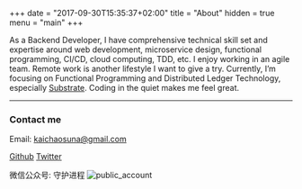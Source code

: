 +++
date = "2017-09-30T15:35:37+02:00"
title = "About"
hidden = true
menu = "main"
+++

As a Backend Developer, I have comprehensive technical skill set and expertise around web development, microservice design, functional programming, CI/CD, cloud computing, TDD, etc. I enjoy working in an agile team. Remote work is another lifestyle I want to give a try. Currently, I’m focusing on Functional Programming and Distributed Ledger Technology, especially [Substrate](https://github.com/paritytech/substrate). Coding in the quiet makes me feel great.

***

### Contact me 

Email: kaichaosuna@gmail.com

[Github](https://github.com/kaichaosun) [Twitter](https://twitter.com/kaichaosun)

微信公众号: 守护进程
![public_account](/static/about/qrcode_for_shouhujincheng.jpg)
